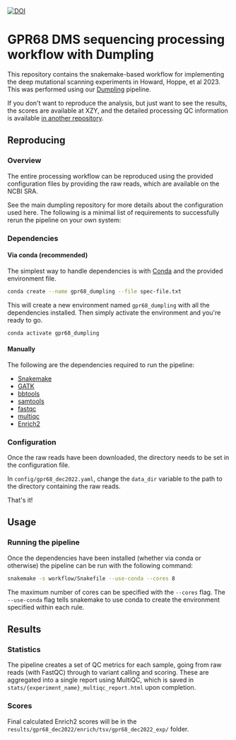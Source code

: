 [![DOI](https://zenodo.org/badge/736493453.svg)](https://zenodo.org/doi/10.5281/zenodo.10999527)

# GPR68 DMS sequencing processing workflow with Dumpling

This repository contains the snakemake-based workflow for implementing the
deep mutational scanning experiments in Howard, Hoppe, et al 2023. This was 
performed using our [Dumpling](https://github.com/odcambc/dumpling) pipeline.

If you don't want to reproduce the analysis, but just want to see the results,
the scores are available at XZY, and the detailed processing QC information is
available [in another repository](https://github.com/odcambc/GPR68_DMS_QC).

## Reproducing
### Overview
The entire processing workflow can be reproduced using the provided configuration files by providing the raw reads, which are available on the NCBI SRA.

See the main dumpling repository for more details about the configuration used here. The following is a minimal
list of requirements to successfully rerun the pipeline on your own system:

### Dependencies

#### Via conda (recommended)
The simplest way to handle dependencies is with [Conda](https://conda.io/docs/) and the provided environment file.

```bash
conda create --name gpr68_dumpling --file spec-file.txt
```

This will create a new environment named `gpr68_dumpling` with all the dependencies installed. Then simply activate the environment and you're ready to go.

```bash
conda activate gpr68_dumpling
```

#### Manually

The following are the dependencies required to run the pipeline:

* [Snakemake](https://snakemake.readthedocs.io/en/stable/)
* [GATK](https://software.broadinstitute.org/gatk/)
* [bbtools](https://jgi.doe.gov/data-and-tools/bbtools/)
* [samtools](http://www.htslib.org/)
* [fastqc](https://www.bioinformatics.babraham.ac.uk/projects/fastqc/)
* [multiqc](http://multiqc.info/)
* [Enrich2](https://enrich2.readthedocs.io/en/latest/)

### Configuration

Once the raw reads have been downloaded, the directory needs to be set in the configuration file.

In `config/gpr68_dec2022.yaml`, change the `data_dir` variable to the path to the directory containing the raw reads.

That's it!

## Usage

### Running the pipeline

Once the dependencies have been installed (whether via conda or otherwise) the pipeline can be run with the following command:

```bash
snakemake -s workflow/Snakefile --use-conda --cores 8
```

The maximum number of cores can be specified with the `--cores` flag. The `--use-conda` flag tells snakemake to use conda to create the environment specified within each rule.

## Results

### Statistics
The pipeline creates a set of QC metrics for each sample, going from
raw reads (with FastQC) through to variant calling and scoring. These
are aggregated into a single report using MultiQC, which is saved in
`stats/{experiment_name}_multiqc_report.html` upon completion.

### Scores
Final calculated Enrich2 scores will be in the `results/gpr68_dec2022/enrich/tsv/gpr68_dec2022_exp/` folder.
